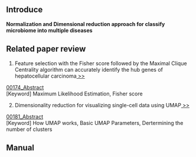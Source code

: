 ## Introduce

<b>Normalization and Dimensional reduction approach for classify microbiome into multiple diseases</b>


## Related paper review
1. Feature selection with the Fisher score followed by the Maximal Clique Centrality algorithm can accurately identify the hub genes of hepatocellular carcinoma[ >>](https://www.nature.com/articles/s41598-019-53471-0) 

[00174_Abstract]()<br>
[Keyword] Maximum Likelihood Estimation, Fisher score


2. Dimensionality reduction for visualizing single-cell data using UMAP[ >>](https://www.nature.com/articles/nbt.4314)

[00181_Abstract]()<br>
[Keyword] How UMAP works, Basic UMAP Parameters, Dertermining the number of clusters

## Manual
